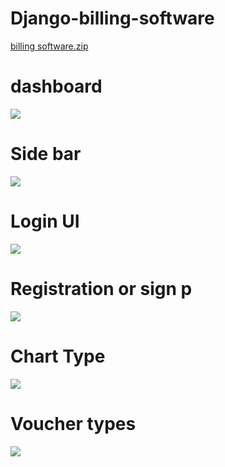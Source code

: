 # Django-billing-software

[billing software.zip](https://github.com/sanjayengineer121/Django-billing-software/files/14089177/billing.software.zip)

<h1> dashboard </h1>
<img src="https://i.postimg.cc/zvMz9tYZ/Screenshot-2024-01-30-015023.png">

<h1> Side bar </h1>

<img src="https://i.postimg.cc/6pxkPJ4L/Screenshot-2024-01-30-015113.png">

<h1> Login UI </h1>

<img src="https://i.postimg.cc/wvPqyfff/Screenshot-2024-01-30-015150.png">

<h1>  Registration or sign p </h1>

<img src="https://i.postimg.cc/sXKnwbdm/Screenshot-2024-01-30-015201.png">

<h1> Chart Type </h1>

<img src="https://i.postimg.cc/j2786cKd/Screenshot-2024-01-30-015223.png">

<h1> Voucher types </h1>

<img src="https://i.postimg.cc/6pxkPJ4L/Screenshot-2024-01-30-015113.png">
